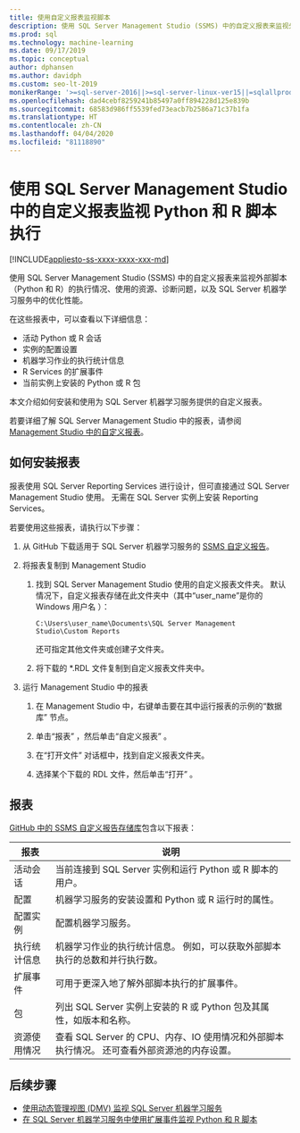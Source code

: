 ```yaml
---
title: 使用自定义报表监视脚本
description: 使用 SQL Server Management Studio (SSMS) 中的自定义报表来监视外部脚本（Python 和 R）的执行情况、使用的资源、诊断问题，以及 SQL Server 机器学习服务中的优化性能。
ms.prod: sql
ms.technology: machine-learning
ms.date: 09/17/2019
ms.topic: conceptual
author: dphansen
ms.author: davidph
ms.custom: seo-lt-2019
monikerRange: '>=sql-server-2016||>=sql-server-linux-ver15||=sqlallproducts-allversions'
ms.openlocfilehash: dad4cebf8259241b85497a0ff894228d125e839b
ms.sourcegitcommit: 68583d986ff5539fed73eacb7b2586a71c37b1fa
ms.translationtype: HT
ms.contentlocale: zh-CN
ms.lasthandoff: 04/04/2020
ms.locfileid: "81118890"
---
```

# <a name="monitor-python-and-r-script-execution-using-custom-reports-in-sql-server-management-studio"></a>使用 SQL Server Management Studio 中的自定义报表监视 Python 和 R 脚本执行
[!INCLUDE[appliesto-ss-xxxx-xxxx-xxx-md](../../includes/appliesto-ss-xxxx-xxxx-xxx-md.md)]

使用 SQL Server Management Studio (SSMS) 中的自定义报表来监视外部脚本（Python 和 R）的执行情况、使用的资源、诊断问题，以及 SQL Server 机器学习服务中的优化性能。

在这些报表中，可以查看以下详细信息：

- 活动 Python 或 R 会话
- 实例的配置设置
- 机器学习作业的执行统计信息
- R Services 的扩展事件
- 当前实例上安装的 Python 或 R 包

本文介绍如何安装和使用为 SQL Server 机器学习服务提供的自定义报表。

若要详细了解 SQL Server Management Studio 中的报表，请参阅 [Management Studio 中的自定义报表](../../ssms/object/custom-reports-in-management-studio.md)。

## <a name="how-to-install-the-reports"></a>如何安装报表

报表使用 SQL Server Reporting Services 进行设计，但可直接通过 SQL Server Management Studio 使用。 无需在 SQL Server 实例上安装 Reporting Services。

若要使用这些报表，请执行以下步骤：

1. 从 GitHub 下载适用于 SQL Server 机器学习服务的 [SSMS 自定义报告](https://github.com/Microsoft/sql-server-samples/tree/master/samples/features/machine-learning-services/ssms-custom-reports)。

2. 将报表复制到 Management Studio

    1. 找到 SQL Server Management Studio 使用的自定义报表文件夹。 默认情况下，自定义报表存储在此文件夹中（其中“user_name”是你的 Windows 用户名  ）：

        `C:\Users\user_name\Documents\SQL Server Management Studio\Custom Reports`

       还可指定其他文件夹或创建子文件夹。

    2. 将下载的 *.RDL 文件复制到自定义报表文件夹中。

3. 运行 Management Studio 中的报表

    1. 在 Management Studio 中，右键单击要在其中运行报表的示例的“数据库”  节点。

    2. 单击“报表”  ，然后单击“自定义报表”  。

    3. 在“打开文件”  对话框中，找到自定义报表文件夹。

    4. 选择某个下载的 RDL 文件，然后单击“打开”  。

## <a name="reports"></a>报表

[GitHub 中的 SSMS 自定义报告存储库](https://github.com/Microsoft/sql-server-samples/tree/master/samples/features/machine-learning-services/ssms-custom-reports)包含以下报表：

| 报表 | 说明 |
|-|-|
| 活动会话 | 当前连接到 SQL Server 实例和运行 Python 或 R 脚本的用户。 |
| 配置 | 机器学习服务的安装设置和 Python 或 R 运行时的属性。 |
| 配置实例 | 配置机器学习服务。 |
| 执行统计信息 | 机器学习作业的执行统计信息。 例如，可以获取外部脚本执行的总数和并行执行数。 |
| 扩展事件 | 可用于更深入地了解外部脚本执行的扩展事件。 |
| 包 | 列出 SQL Server 实例上安装的 R 或 Python 包及其属性，如版本和名称。 |
| 资源使用情况 | 查看 SQL Server 的 CPU、内存、IO 使用情况和外部脚本执行情况。 还可查看外部资源池的内存设置。 |

## <a name="next-steps"></a>后续步骤

- [使用动态管理视图 (DMV) 监视 SQL Server 机器学习服务](monitor-sql-server-machine-learning-services-using-dynamic-management-views.md)
- [在 SQL Server 机器学习服务中使用扩展事件监视 Python 和 R 脚本](extended-events.md)
